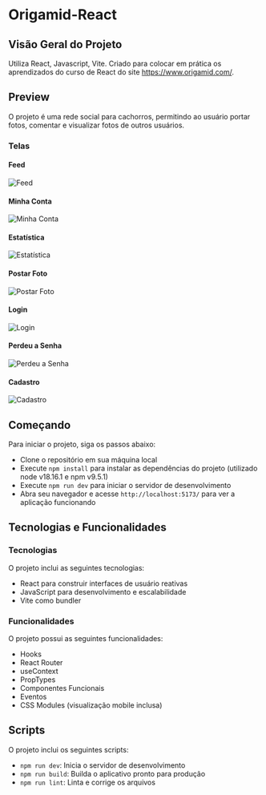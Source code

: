 # Origamid-React

## Visão Geral do Projeto
Utiliza React, Javascript, Vite.
Criado para colocar em prática os aprendizados do curso de React do site https://www.origamid.com/.

## Preview
O projeto é uma rede social para cachorros, permitindo ao usuário portar fotos, comentar e visualizar fotos de outros usuários.

### Telas
#### Feed
![Feed](https://github.com/augustopiatto/Origamid-React/assets/77405968/da4b93b2-1bf4-4f44-bc0a-e83a378d29c1)
#### Minha Conta
![Minha Conta](https://github.com/augustopiatto/Origamid-React/assets/77405968/35a21c75-2127-421b-8e46-b57c9859807a)
#### Estatística
![Estatística](https://github.com/augustopiatto/Origamid-React/assets/77405968/196d6905-af05-4d19-98b2-4c08057166a3)
#### Postar Foto
![Postar Foto](https://github.com/augustopiatto/Origamid-React/assets/77405968/1f7ba083-e994-4632-b3fb-23bcea2c8f6a)
#### Login
![Login](https://github.com/augustopiatto/Origamid-React/assets/77405968/a514b64a-87e8-4fac-9589-36af45925d14)
#### Perdeu a Senha
![Perdeu a Senha](https://github.com/augustopiatto/Origamid-React/assets/77405968/4acc9c2e-ea47-420f-942b-82c9d7a836bb)
#### Cadastro
![Cadastro](https://github.com/augustopiatto/Origamid-React/assets/77405968/dac5ee4f-f6db-4a67-8568-416deabbf80f)

## Começando
Para iniciar o projeto, siga os passos abaixo:

- Clone o repositório em sua máquina local
- Execute ```npm install``` para instalar as dependências do projeto (utilizado node v18.16.1 e npm v9.5.1)
- Execute ```npm run dev``` para iniciar o servidor de desenvolvimento
- Abra seu navegador e acesse ```http://localhost:5173/``` para ver a aplicação funcionando

## Tecnologias e Funcionalidades
### Tecnologias
O projeto inclui as seguintes tecnologias:

- React para construir interfaces de usuário reativas
- JavaScript para desenvolvimento e escalabilidade
- Vite como bundler

### Funcionalidades
O projeto possui as seguintes funcionalidades:

- Hooks
- React Router
- useContext
- PropTypes
- Componentes Funcionais
- Eventos
- CSS Modules (visualização mobile inclusa)

## Scripts
O projeto inclui os seguintes scripts:

- ```npm run dev```: Inicia o servidor de desenvolvimento
- ```npm run build```: Builda o aplicativo pronto para produção
- ```npm run lint```: Linta e corrige os arquivos
